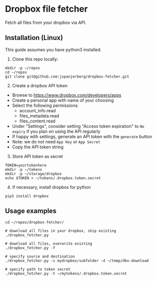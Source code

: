 # Dropbox file fetcher

Fetch all files from your dropbox via API.



## Installation (Linux)

This guide assumes you have python3 installed.

1. Clone this repo locally:

```
mkdir -p ~/repos
cd ~/repos
git clone git@github.com:jspanjerberg/dropbox-fetcher.git
```

2. Create a dropbox API token
- Browse to https://www.dropbox.com/developers/apps
- Create a personal app with name of your choosing
- Select the following permissions:
    - account_info.read
    - files_metadata.read
    - files_content.read
- Under "Settings", consider setting "Access token expiration" to `No expiry` if you plan on using the API regularly
- If happy with settings, generate an API token with the `generate` button
- Note: we do not need `App Key` or `App Secret`
- Copy the API token string

3. Store API token as secret

```
TOKEN=yourtokenhere
mkdir -p ~/tokens
mkdir -p ~/storage/dropbox
echo $TOKEN > ~/tokens/.dropbox.token.secret
```

4. If necessary, install dropbox for python

```
pip3 install dropbox
```



## Usage examples

```
cd ~/repos/dropbox-fetcher/

# download all files in your dropbox, skip existing
./dropbox_fetcher.py

# download all files, overwrite existing
./dropbox_fetcher.py -f

# specify source and destination
./dropbox_fetcher.py -s mydropbox/subfolder -d ~/temp/dbx-download

# specify path to token secret
./dropbox_fetcher.py -t ~/mytokens/.dropbox.token.secret
```
